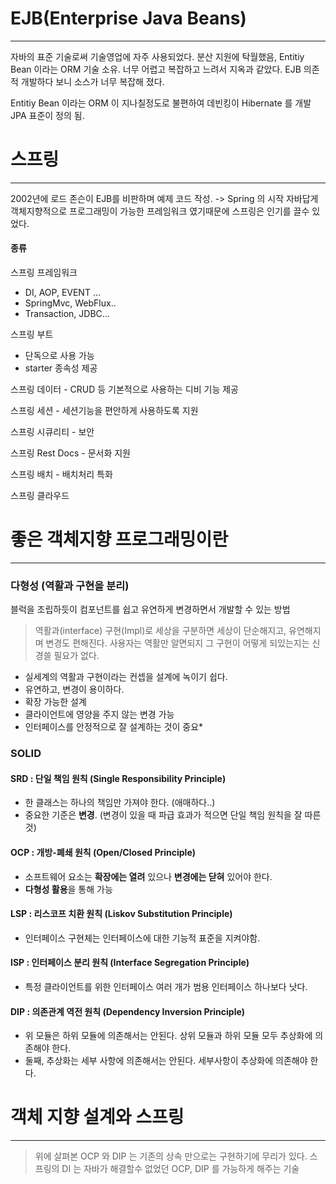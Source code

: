 # EJB(Enterprise Java Beans)

---

자바의 표준 기술로써 기술영업에 자주 사용되었다. 
분산 지원에 탁월했음, Entitiy Bean 이라는 ORM 기술 소유. 
너무 어렵고 복잡하고 느려서 지옥과 같았다. 
EJB 의존적 개발하다 보니 소스가 너무 복잡해 졌다.

Entitiy Bean 이라는 ORM 이 지나칠정도로 불편하여 데빈킹이 Hibernate  를 개발 JPA 표준이 정의 됨.



# 스프링

---

2002년에 로드 존슨이 EJB를 비판하며 예제 코드 작성.  -> Spring 의 시작
자바답게 객체지향적으로 프로그래밍이 가능한 프레임워크 였기때문에 스프링은 인기를 끌수 있었다.

#### 종류

스프링 프레임워크

* DI, AOP, EVENT ...
* SpringMvc, WebFlux..
* Transaction, JDBC...

스프링 부트

* 단독으로 사용 가능
* starter 종속성 제공

스프링 데이터 - CRUD 등 기본적으로 사용하는 디비 기능 제공

스프링 세션 - 세션기능을 편안하게 사용하도록 지원

스프링 시큐리티 - 보안

스프링 Rest Docs - 문서화 지원

스프링 배치 - 배치처리 특화

스프링 클라우드



# 좋은 객체지향 프로그래밍이란

---

### 다형성 (역활과 구현을 분리)

블럭을 조립하듯이 컴포넌트를 쉽고 유연하게 변경하면서 개발할 수 있는 방법

> 역활과(interface) 구현(Impl)로 세상을 구분하면 세상이 단순해지고, 유연해지며 변경도 편해진다.
> 사용자는 역활만 알면되지 그 구현이 어떻게 되있는지는 신경쓸 필요가 없다.

* 실세계의 역활과 구현이라는 컨셉을 설계에 녹이기 쉽다.
* 유연하고, 변경이 용이하다.
* 확장 가능한 설계
* 클라이언트에 영양을 주지 않는 변경 가능
* 인터페이스를 안정적으로 잘 설계하는 것이 중요*

### SOLID

#### SRD : 단일 책임 원칙 (Single Responsibility Principle)

* 한 클래스는 하나의 책임만 가져야 한다. (애매하다..)
* 중요한 기준은 **변경**. (변경이 있을 때 파급 효과가 적으면 단일 책임 원칙을 잘 따른것)

#### OCP : 개방-폐쇄 원칙 (Open/Closed Principle)

* 소프트웨어 요소는 **확장에는 열려** 있으나 **변경에는 닫혀** 있어야 한다.
* **다형성 활용**을 통해 가능

#### LSP : 리스코프 치환 원칙 (Liskov Substitution Principle)

* 인터페이스 구현체는 인터페이스에 대한 기능적 표준을 지켜야함.

#### ISP : 인터페이스 분리 원칙 (Interface Segregation Principle)

* 특정 클라이언트를 위한 인터페이스 여러 개가 범용 인터페이스 하나보다 낫다.

#### DIP : 의존관계 역전 원칙 (Dependency Inversion Principle)

* 위 모듈은 하위 모듈에 의존해서는 안된다. 상위 모듈과 하위 모듈 모두 추상화에 의존해야 한다.
* 둘째, 추상화는 세부 사항에 의존해서는 안된다. 세부사항이 추상화에 의존해야 한다.



# 객체 지향 설계와 스프링

---

> 위에 살펴본 OCP 와 DIP 는 기존의 상속 만으로는 구현하기에 무리가 있다.
> 스프링의 DI 는 자바가 해결할수 없었던 OCP, DIP 를 가능하게 해주는 기술

